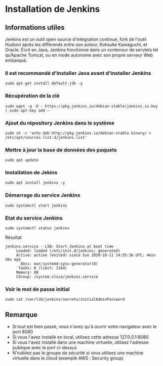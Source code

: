# Installation de Jenkins

## Informations utiles
Jenkins est un outil open source d'intégration continue, fork de l'outil Hudson après les différends entre son auteur, Kohsuke Kawaguchi, et Oracle. Écrit en Java, Jenkins fonctionne dans un conteneur de servlets tel qu’Apache Tomcat, ou en mode autonome avec son propre serveur Web embarqué.

### Il est recommandé d'installer Java avant d'installer Jenkins

```
sudo apt-get install default-jdk -y
```
### Récupération de la clé
```
sudo wget -q -O - https://pkg.jenkins.io/debian-stable/jenkins.io.key | sudo apt-key add –
```

### Ajout du répository Jenkins dans le système
```
sudo sh -c 'echo deb http://pkg.jenkins.io/debian-stable binary/ > /etc/apt/sources.list.d/jenkins.list'
```
### Mettre à jour la base de données des paquets
```
sudo apt update
```

### Installation de Jekins
```
sudo apt install jenkins -y
```

### Démarrage du service Jenkins
```
sudo systemctl start jenkins
```

### Etat du service Jenkins
```
sudo systemctl status jenkins
```
Résultat
```
jenkins.service - LSB: Start Jenkins at boot time
     Loaded: loaded (/etc/init.d/jenkins; generated)
     Active: active (exited) since Sun 2020-10-11 14:55:36 UTC; 4min 26s ago
       Docs: man:systemd-sysv-generator(8)
      Tasks: 0 (limit: 1164)
     Memory: 0B
     CGroup: /system.slice/jenkins.service
```

### Voir le mot de passe initial
```
sudo cat /var/lib/jenkins/secrets/initialAdminPassword
```


## Remarque
* Si tout est bien passé, vous n'avez qu'à ouvrir votre navigateur avec le port 8080
* Si vous l'avez installé en local, utilisez cette adresse 127.0.0.1:8080
* Si vous l'avez installé dans une machine virtuelle, utilisez l'adresse publique avec le port ci-dessus
* N'oubliez pas le groupe de sécurité si vous utilisez une machine virtuelle dans le cloud (exemple AWS : Security group)


